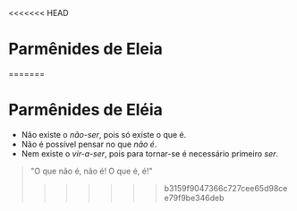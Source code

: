 <<<<<<< HEAD
# Parmênides de Eleia
=======
# Parmênides de Eléia

- Não existe o _não-ser_, pois só existe o que é.
- Não é possível pensar no que _não é_.
- Nem existe o _vir-a-ser_, pois para tornar-se é necessário primeiro _ser_.

> "O que não é, não é! O que é, é!"
>>>>>>> b3159f9047366c727cee65d98cee79f9be346deb
